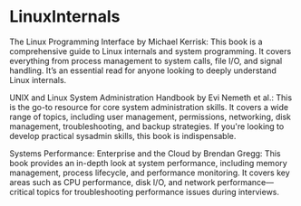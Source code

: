 # LinuxInternals
The Linux Programming Interface by Michael Kerrisk: This book is a comprehensive guide to Linux internals and system programming. It covers everything from process management to system calls, file I/O, and signal handling. It’s an essential read for anyone looking to deeply understand Linux internals.

UNIX and Linux System Administration Handbook by Evi Nemeth et al.: This is the go-to resource for core system administration skills. It covers a wide range of topics, including user management, permissions, networking, disk management, troubleshooting, and backup strategies. If you're looking to develop practical sysadmin skills, this book is indispensable.

Systems Performance: Enterprise and the Cloud by Brendan Gregg: This book provides an in-depth look at system performance, including memory management, process lifecycle, and performance monitoring. It covers key areas such as CPU performance, disk I/O, and network performance—critical topics for troubleshooting performance issues during interviews.
